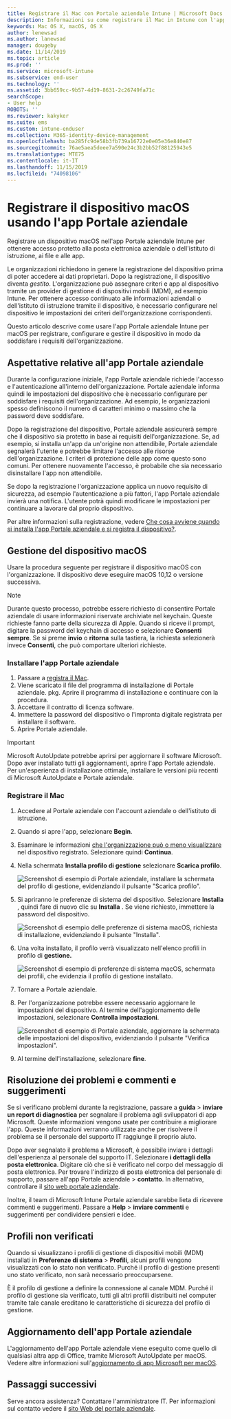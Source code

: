 ```yaml
---
title: Registrare il Mac con Portale aziendale Intune | Microsoft Docs
description: Informazioni su come registrare il Mac in Intune con l'app Portale aziendale.
keywords: Mac OS X, macOS, OS X
author: lenewsad
ms.author: lanewsad
manager: dougeby
ms.date: 11/14/2019
ms.topic: article
ms.prod: ''
ms.service: microsoft-intune
ms.subservice: end-user
ms.technology: ''
ms.assetid: 3bb659cc-9b57-4d19-8631-2c26749fa71c
searchScope:
- User help
ROBOTS: ''
ms.reviewer: kakyker
ms.suite: ems
ms.custom: intune-enduser
ms.collection: M365-identity-device-management
ms.openlocfilehash: ba285fc9de58b3fb739a16722e0e05e36e840e87
ms.sourcegitcommit: 76ae5aea5deee7a590e24c3b2bb52f88125943e5
ms.translationtype: MTE75
ms.contentlocale: it-IT
ms.lasthandoff: 11/15/2019
ms.locfileid: "74098106"
---
```

# <a name="enroll-your-macos-device-using-the-company-portal-app"></a>Registrare il dispositivo macOS usando l'app Portale aziendale  

Registrare un dispositivo macOS nell'app Portale aziendale Intune per ottenere accesso protetto alla posta elettronica aziendale o dell'istituto di istruzione, ai file e alle app.

Le organizzazioni richiedono in genere la registrazione del dispositivo prima di poter accedere ai dati proprietari. Dopo la registrazione, il dispositivo diventa *gestito*. L'organizzazione può assegnare criteri e app al dispositivo tramite un provider di gestione di dispositivi mobili (MDM), ad esempio Intune. Per ottenere accesso continuato alle informazioni aziendali o dell'istituto di istruzione tramite il dispositivo, è necessario configurare nel dispositivo le impostazioni dei criteri dell'organizzazione corrispondenti.  

Questo articolo descrive come usare l'app Portale aziendale Intune per macOS per registrare, configurare e gestire il dispositivo in modo da soddisfare i requisiti dell'organizzazione.  


## <a name="what-to-expect-from-the-company-portal-app"></a>Aspettative relative all'app Portale aziendale

Durante la configurazione iniziale, l'app Portale aziendale richiede l'accesso e l'autenticazione all'interno dell'organizzazione. Portale aziendale informa quindi le impostazioni del dispositivo che è necessario configurare per soddisfare i requisiti dell'organizzazione. Ad esempio, le organizzazioni spesso definiscono il numero di caratteri minimo o massimo che la password deve soddisfare.    

Dopo la registrazione del dispositivo, Portale aziendale assicurerà sempre che il dispositivo sia protetto in base ai requisiti dell'organizzazione. Se, ad esempio, si installa un'app da un'origine non attendibile, Portale aziendale segnalerà l'utente e potrebbe limitare l'accesso alle risorse dell'organizzazione. I criteri di protezione delle app come questo sono comuni. Per ottenere nuovamente l'accesso, è probabile che sia necessario disinstallare l'app non attendibile. 

Se dopo la registrazione l'organizzazione applica un nuovo requisito di sicurezza, ad esempio l'autenticazione a più fattori, l'app Portale aziendale invierà una notifica. L'utente potrà quindi modificare le impostazioni per continuare a lavorare dal proprio dispositivo.  

Per altre informazioni sulla registrazione, vedere [Che cosa avviene quando si installa l'app Portale aziendale e si registra il dispositivo?](what-happens-if-you-install-the-Company-Portal-app-and-enroll-your-device-in-intune-macos.md).  

## <a name="get-your-macos-device-managed"></a>Gestione del dispositivo macOS  
Usare la procedura seguente per registrare il dispositivo macOS con l'organizzazione. Il dispositivo deve eseguire macOS 10,12 o versione successiva.   

> [!NOTE]
> Durante questo processo, potrebbe essere richiesto di consentire Portale aziendale di usare informazioni riservate archiviate nel keychain. Queste richieste fanno parte della sicurezza di Apple. Quando si riceve il prompt, digitare la password del keychain di accesso e selezionare **Consenti sempre**. Se si preme **invio** o **ritorna** sulla tastiera, la richiesta selezionerà invece **Consenti**, che può comportare ulteriori richieste.  

### <a name="install-company-portal-app"></a>Installare l'app Portale aziendale  
1. Passare a [registra il Mac](https://go.microsoft.com/fwlink/?linkid=853070).  
2. Viene scaricato il file del programma di installazione di Portale aziendale. pkg. Aprire il programma di installazione e continuare con la procedura. 
3. Accettare il contratto di licenza software. 
4. Immettere la password del dispositivo o l'impronta digitale registrata per installare il software.  
5. Aprire Portale aziendale. 

> [!IMPORTANT]
> Microsoft AutoUpdate potrebbe aprirsi per aggiornare il software Microsoft. Dopo aver installato tutti gli aggiornamenti, aprire l'app Portale aziendale. Per un'esperienza di installazione ottimale, installare le versioni più recenti di Microsoft AutoUpdate e Portale aziendale.  


### <a name="enroll-your-mac"></a>Registrare il Mac  


1. Accedere al Portale aziendale con l'account aziendale o dell'istituto di istruzione.  
2. Quando si apre l'app, selezionare **Begin**.  
3. Esaminare le informazioni [che l'organizzazione può o meno visualizzare](what-info-can-your-company-see-when-you-enroll-your-device-in-intune.md) nel dispositivo registrato. Selezionare quindi **Continua**.  
4. Nella schermata **Installa profilo di gestione** selezionare **Scarica profilo**.   

    ![Screenshot di esempio di Portale aziendale, installare la schermata del profilo di gestione, evidenziando il pulsante "Scarica profilo".](./media/install-mgmt-profile-mac-1911.PNG)   
5. Si apriranno le preferenze di sistema del dispositivo. Selezionare **Installa** , quindi fare di nuovo clic su **Installa** . Se viene richiesto, immettere la password del dispositivo.  

    ![Screenshot di esempio delle preferenze di sistema macOS, richiesta di installazione, evidenziando il pulsante "Installa".](./media/system-preference-install-1911.PNG)  
6. Una volta installato, il profilo verrà visualizzato nell'elenco profili in profilo di **gestione.**  

   ![Screenshot di esempio di preferenze di sistema macOS, schermata dei profili, che evidenzia il profilo di gestione installato.](./media/system-preference-verify-1911.PNG)   
7. Tornare a Portale aziendale.   
8. Per l'organizzazione potrebbe essere necessario aggiornare le impostazioni del dispositivo. Al termine dell'aggiornamento delle impostazioni, selezionare **Controlla impostazioni**.  

    ![Screenshot di esempio di Portale aziendale, aggiornare la schermata delle impostazioni del dispositivo, evidenziando il pulsante "Verifica impostazioni".](./media/update-settings-mac-1911.PNG)  
9. Al termine dell'installazione, selezionare **fine**.  


 ## <a name="troubleshooting-and-feedback"></a>Risoluzione dei problemi e commenti e suggerimenti   

Se si verificano problemi durante la registrazione, passare a **guida** > **inviare un report di diagnostica** per segnalare il problema agli sviluppatori di app Microsoft. Queste informazioni vengono usate per contribuire a migliorare l'app. Queste informazioni verranno utilizzate anche per risolvere il problema se il personale del supporto IT raggiunge il proprio aiuto.  

Dopo aver segnalato il problema a Microsoft, è possibile inviare i dettagli dell'esperienza al personale del supporto IT. Selezionare **i dettagli della posta elettronica**. Digitare ciò che si è verificato nel corpo del messaggio di posta elettronica. Per trovare l'indirizzo di posta elettronica del personale di supporto, passare all'app Portale aziendale > **contatto**. In alternativa, controllare il [sito web portale aziendale](https://go.microsoft.com/fwlink/?linkid=2010980).  
 

Inoltre, il team di Microsoft Intune Portale aziendale sarebbe lieta di ricevere commenti e suggerimenti. Passare a **Help** > **inviare commenti** e suggerimenti per condividere pensieri e idee.  

## <a name="unverified-profiles"></a>Profili non verificati  
Quando si visualizzano i profili di gestione di dispositivi mobili (MDM) installati in **Preferenze di sistema** > **Profili**, alcuni profili vengono visualizzati con lo stato non verificato. Purché il profilo di gestione presenti uno stato verificato, non sarà necessario preoccuparsene.  

È il profilo di gestione a definire la connessione al canale MDM. Purché il profilo di gestione sia verificato, tutti gli altri profili distribuiti nel computer tramite tale canale ereditano le caratteristiche di sicurezza del profilo di gestione.  

## <a name="updating-the-company-portal-app"></a>Aggiornamento dell'app Portale aziendale

L'aggiornamento dell'app Portale aziendale viene eseguito come quello di qualsiasi altra app di Office, tramite Microsoft AutoUpdate per macOS. Vedere altre informazioni sull'[aggiornamento di app Microsoft per macOS](https://support.office.com/article/Check-for-Office-for-Mac-updates-automatically-bfd1e497-c24d-4754-92ab-910a4074d7c1).  

## <a name="next-steps"></a>Passaggi successivi  
Serve ancora assistenza? Contattare l'amministratore IT. Per informazioni sul contatto vedere il [sito Web del portale aziendale](https://go.microsoft.com/fwlink/?linkid=2010980).  


